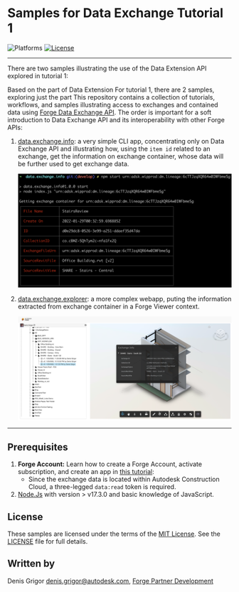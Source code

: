 # Samples for Data Exchange Tutorial 1

![Platforms](https://img.shields.io/badge/platform-windows%20%7C%20osx%20%7C%20linux-lightgray.svg)
[![License](http://img.shields.io/:license-mit-blue.svg)](http://opensource.org/licenses/MIT)

---

There are two samples illustrating the use of the Data Extension API explored in tutorial 1:

Based on the part of Data Extension For tutorial 1, there are 2 samples, exploring just the part 
This repository contains a collection of tutorials, workflows, and samples illustrating access to exchanges and contained data using [Forge Data Exchange API](https://stg.forge.autodesk.com/en/docs/fdxs/v1/developers_guide/fd_overview/?sha=forge_fdxs_master_preview). 
The order is important for a soft introduction to Data Exchange API and its interoperability with other Forge APIs:

1. [data.exchange.info](./data.exchange.info): a very simple CLI app, concentrating only on Data Exchange API and illustrating how, using the `item id` related to an exchange, get the information on exchange container, whose data will be further used to get exchange data.
    
    ![](./data.exchange.info/img/screenshot.png)
2. [data.exchange.explorer](./data.exchange.explorer): a more complex webapp, puting the information extracted from exchange container in a Forge Viewer context.

    ![](./data.exchange.explorer/img/screenshot.png)

---

## Prerequisites

1. **Forge Account:** Learn how to create a Forge Account, activate subscription, and create an app in [this tutorial](http://learnforge.autodesk.io/#/account/):
    - Since the exchange data is located within Autodesk Construction Cloud, a three-legged `data:read` token is required.
2. [Node.Js](https://nodejs.org) with version > v17.3.0 and basic knowledge of JavaScript.


## License

These samples are licensed under the terms of the [MIT License](http://opensource.org/licenses/MIT). See the [LICENSE](LICENSE) file for full details.

## Written by

Denis Grigor [denis.grigor@autodesk.com](denis.grigor@autodesk.com), [Forge Partner Development](http://forge.autodesk.com)
